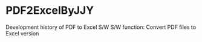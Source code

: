 # PDF2ExcelByJJY

Development history of PDF to Excel S/W
S/W function: Convert PDF files to Excel version
